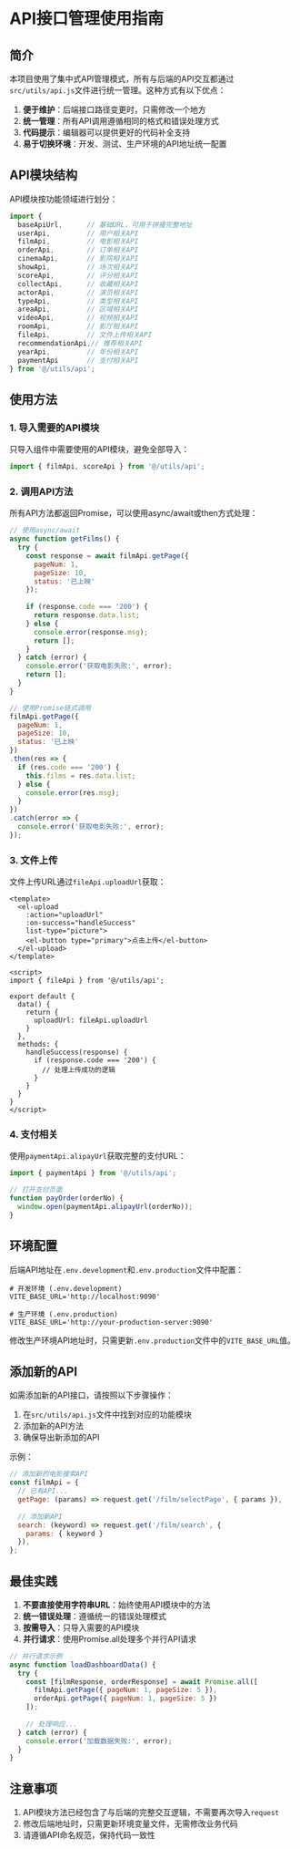 # API接口管理使用指南

## 简介

本项目使用了集中式API管理模式，所有与后端的API交互都通过`src/utils/api.js`文件进行统一管理。这种方式有以下优点：

1. **便于维护**：后端接口路径变更时，只需修改一个地方
2. **统一管理**：所有API调用遵循相同的格式和错误处理方式
3. **代码提示**：编辑器可以提供更好的代码补全支持
4. **易于切换环境**：开发、测试、生产环境的API地址统一配置

## API模块结构

API模块按功能领域进行划分：

```javascript
import {
  baseApiUrl,      // 基础URL，可用于拼接完整地址
  userApi,         // 用户相关API
  filmApi,         // 电影相关API
  orderApi,        // 订单相关API
  cinemaApi,       // 影院相关API
  showApi,         // 场次相关API
  scoreApi,        // 评分相关API
  collectApi,      // 收藏相关API
  actorApi,        // 演员相关API
  typeApi,         // 类型相关API
  areaApi,         // 区域相关API
  videoApi,        // 视频相关API
  roomApi,         // 影厅相关API
  fileApi,         // 文件上传相关API
  recommendationApi,// 推荐相关API
  yearApi,         // 年份相关API
  paymentApi       // 支付相关API
} from '@/utils/api';
```

## 使用方法

### 1. 导入需要的API模块

只导入组件中需要使用的API模块，避免全部导入：

```javascript
import { filmApi, scoreApi } from '@/utils/api';
```

### 2. 调用API方法

所有API方法都返回Promise，可以使用async/await或then方式处理：

```javascript
// 使用async/await
async function getFilms() {
  try {
    const response = await filmApi.getPage({
      pageNum: 1,
      pageSize: 10,
      status: '已上映'
    });
    
    if (response.code === '200') {
      return response.data.list;
    } else {
      console.error(response.msg);
      return [];
    }
  } catch (error) {
    console.error('获取电影失败:', error);
    return [];
  }
}

// 使用Promise链式调用
filmApi.getPage({
  pageNum: 1,
  pageSize: 10,
  status: '已上映'
})
.then(res => {
  if (res.code === '200') {
    this.films = res.data.list;
  } else {
    console.error(res.msg);
  }
})
.catch(error => {
  console.error('获取电影失败:', error);
});
```

### 3. 文件上传

文件上传URL通过`fileApi.uploadUrl`获取：

```vue
<template>
  <el-upload
    :action="uploadUrl"
    :on-success="handleSuccess"
    list-type="picture">
    <el-button type="primary">点击上传</el-button>
  </el-upload>
</template>

<script>
import { fileApi } from '@/utils/api';

export default {
  data() {
    return {
      uploadUrl: fileApi.uploadUrl
    }
  },
  methods: {
    handleSuccess(response) {
      if (response.code === '200') {
        // 处理上传成功的逻辑
      }
    }
  }
}
</script>
```

### 4. 支付相关

使用`paymentApi.alipayUrl`获取完整的支付URL：

```javascript
import { paymentApi } from '@/utils/api';

// 打开支付页面
function payOrder(orderNo) {
  window.open(paymentApi.alipayUrl(orderNo));
}
```

## 环境配置

后端API地址在`.env.development`和`.env.production`文件中配置：

```
# 开发环境 (.env.development)
VITE_BASE_URL='http://localhost:9090'

# 生产环境 (.env.production)
VITE_BASE_URL='http://your-production-server:9090'
```

修改生产环境API地址时，只需更新`.env.production`文件中的`VITE_BASE_URL`值。

## 添加新的API

如需添加新的API接口，请按照以下步骤操作：

1. 在`src/utils/api.js`文件中找到对应的功能模块
2. 添加新的API方法
3. 确保导出新添加的API

示例：

```javascript
// 添加新的电影搜索API
const filmApi = {
  // 已有API...
  getPage: (params) => request.get('/film/selectPage', { params }),
  
  // 添加新API
  search: (keyword) => request.get('/film/search', { 
    params: { keyword } 
  }),
};
```

## 最佳实践

1. **不要直接使用字符串URL**：始终使用API模块中的方法
2. **统一错误处理**：遵循统一的错误处理模式
3. **按需导入**：只导入需要的API模块
4. **并行请求**：使用Promise.all处理多个并行API请求

```javascript
// 并行请求示例
async function loadDashboardData() {
  try {
    const [filmResponse, orderResponse] = await Promise.all([
      filmApi.getPage({ pageNum: 1, pageSize: 5 }),
      orderApi.getPage({ pageNum: 1, pageSize: 5 })
    ]);
    
    // 处理响应...
  } catch (error) {
    console.error('加载数据失败:', error);
  }
}
```

## 注意事项

1. API模块方法已经包含了与后端的完整交互逻辑，不需要再次导入`request`
2. 修改后端地址时，只需更新环境变量文件，无需修改业务代码
3. 请遵循API命名规范，保持代码一致性 
